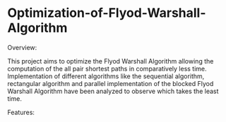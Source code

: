 # Optimization-of-Flyod-Warshall-Algorithm
Overview:

This project aims to optimize the Flyod Warshall Algorithm allowing the computation of the all pair shortest paths in comparatively less time.
Implementation of different algorithms like the sequential algorithm, rectangular algorithm and parallel implementation of the blocked Flyod Warshall Algorithm have been analyzed to observe which takes the least time.

Features:

